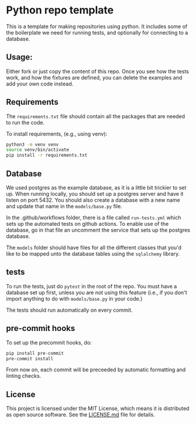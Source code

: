 # Python repo template

This is a template for making repositories using python. 
It includes some of the boilerplate we need for running tests, 
and optionally for connecting to a database.

## Usage:

Either fork or just copy the content of this repo. 
Once you see how the tests work, and how the fixtures are defined, 
you can delete the examples and add your own code instead. 

## Requirements

The `requirements.txt` file should contain all the packages that are needed to run the code.

To install requirements, (e.g., using venv): 

```bash
python3 -m venv venv
source venv/bin/activate
pip install -r requirements.txt
``` 

## Database

We used postgres as the example database, as it is a little bit trickier to set up. 
When running locally, you should set up a postgres server and have it listen on 
port 5432. You should also create a database with a new name and update that name 
in the `models/base.py` file. 

In the .github/workflows folder, there is a file called `run-tests.yml` which sets up
the automated tests on github actions. To enable use of the database, 
go in that file an uncomment the service that sets up the postgres database.

The `models` folder should have files for all the different classes that 
you'd like to be mapped unto the database tables using the `sqlalchemy` library.


## tests

To run the tests, just do `pytest` in the root of the repo.
You must have a database set up first, unless you are not using this feature
(i.e., if you don't import anything to do with `models/base.py` in your code.)

The tests should run automatically on every commit. 

## pre-commit hooks

To set up the precommit hooks, do: 

```bash
pip install pre-commit
pre-commit install
```

From now on, each commit will be preceeded by automatic formatting and linting checks.

## License

This project is licensed under the MIT License, 
which means it is distributed as open source software.
See the [LICENSE.md](LICENSE.md) file for details.
 